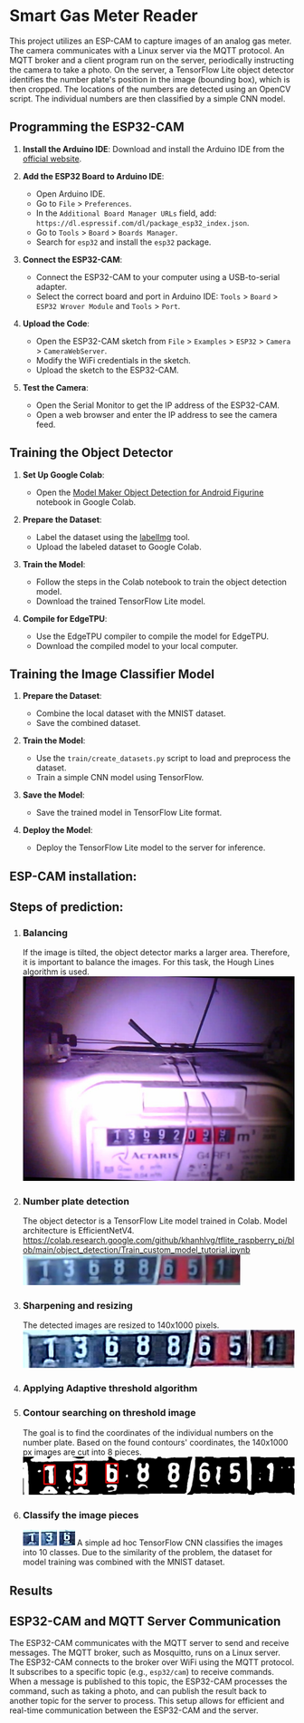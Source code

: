 # Smart Gas Meter Reader

This project utilizes an ESP-CAM to capture images of an analog gas meter. The camera communicates with a Linux server via the MQTT protocol. An MQTT broker and a client program run on the server, periodically instructing the camera to take a photo. On the server, a TensorFlow Lite object detector identifies the number plate's position in the image (bounding box), which is then cropped. The locations of the numbers are detected using an OpenCV script. The individual numbers are then classified by a simple CNN model.

## Programming the ESP32-CAM

1. **Install the Arduino IDE**: Download and install the Arduino IDE from the [official website](https://www.arduino.cc/en/software).

2. **Add the ESP32 Board to Arduino IDE**:
    - Open Arduino IDE.
    - Go to `File` > `Preferences`.
    - In the `Additional Board Manager URLs` field, add: `https://dl.espressif.com/dl/package_esp32_index.json`.
    - Go to `Tools` > `Board` > `Boards Manager`.
    - Search for `esp32` and install the `esp32` package.

3. **Connect the ESP32-CAM**:
    - Connect the ESP32-CAM to your computer using a USB-to-serial adapter.
    - Select the correct board and port in Arduino IDE: `Tools` > `Board` > `ESP32 Wrover Module` and `Tools` > `Port`.

4. **Upload the Code**:
    - Open the ESP32-CAM sketch from `File` > `Examples` > `ESP32` > `Camera` > `CameraWebServer`.
    - Modify the WiFi credentials in the sketch.
    - Upload the sketch to the ESP32-CAM.

5. **Test the Camera**:
    - Open the Serial Monitor to get the IP address of the ESP32-CAM.
    - Open a web browser and enter the IP address to see the camera feed.

## Training the Object Detector

1. **Set Up Google Colab**:
    - Open the [Model Maker Object Detection for Android Figurine](https://colab.research.google.com/github/khanhlvg/tflite_raspberry_pi/blob/main/object_detection/Train_custom_model_tutorial.ipynb) notebook in Google Colab.

2. **Prepare the Dataset**:
    - Label the dataset using the [labelImg](https://github.com/HumanSignal/labelImg) tool.
    - Upload the labeled dataset to Google Colab.

3. **Train the Model**:
    - Follow the steps in the Colab notebook to train the object detection model.
    - Download the trained TensorFlow Lite model.

4. **Compile for EdgeTPU**:
    - Use the EdgeTPU compiler to compile the model for EdgeTPU.
    - Download the compiled model to your local computer.

## Training the Image Classifier Model

1. **Prepare the Dataset**:
    - Combine the local dataset with the MNIST dataset.
    - Save the combined dataset.

2. **Train the Model**:
    - Use the `train/create_datasets.py` script to load and preprocess the dataset.
    - Train a simple CNN model using TensorFlow.

3. **Save the Model**:
    - Save the trained model in TensorFlow Lite format.

4. **Deploy the Model**:
    - Deploy the TensorFlow Lite model to the server for inference.


## ESP-CAM installation:

## Steps of prediction:

1. ### Balancing
    If the image is tilted, the object detector marks a larger area. Therefore, it is important to balance the images.
    For this task, the Hough Lines algorithm is used.
    ![img.png](demo_images/gas_meter_whole.png)
2. ### Number plate detection
    The object detector is a TensorFlow Lite model trained in Colab.
    Model architecture is EfficientNetV4.
    https://colab.research.google.com/github/khanhlvg/tflite_raspberry_pi/blob/main/object_detection/Train_custom_model_tutorial.ipynb
    ![img_1.png](demo_images/numbers_raw.png)
3. ### Sharpening and resizing
    The detected images are resized to 140x1000 pixels.
    ![img_2.png](demo_images/numbers_sharpened.png)
4. ### Applying Adaptive threshold algorithm
5. ### Contour searching on threshold image
    The goal is to find the coordinates of the individual numbers on the number plate.
    Based on the found contours' coordinates, the 140x1000 px images are cut into 8 pieces.
    ![img_3.png](demo_images/numbers_contours.png)
6. ### Classify the image pieces
   ![img_4.png](demo_images/number_1.png)
   ![img_5.png](demo_images/number_3.png)
   ![img_6.png](demo_images/number_6.png)
   A simple ad hoc TensorFlow CNN classifies the images into 10 classes. Due to the similarity of the problem, the dataset for model training was combined with the MNIST dataset.

## Results


## ESP32-CAM and MQTT Server Communication

The ESP32-CAM communicates with the MQTT server to send and receive messages. The MQTT broker, such as Mosquitto, runs on a Linux server. The ESP32-CAM connects to the broker over WiFi using the MQTT protocol. It subscribes to a specific topic (e.g., `esp32/cam`) to receive commands. When a message is published to this topic, the ESP32-CAM processes the command, such as taking a photo, and can publish the result back to another topic for the server to process. This setup allows for efficient and real-time communication between the ESP32-CAM and the server.